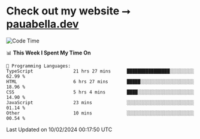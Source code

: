 # Check out my website ⭢ [pauabella.dev](https://pauabella.dev)

<!--START_SECTION:waka-->
![Code Time](http://img.shields.io/badge/Code%20Time-2%2C979%20hrs%2054%20mins-blue)

📊 **This Week I Spent My Time On** 

```text
💬 Programming Languages: 
TypeScript               21 hrs 27 mins      ████████████████░░░░░░░░░   62.99 % 
HTML                     6 hrs 27 mins       █████░░░░░░░░░░░░░░░░░░░░   18.96 % 
CSS                      5 hrs 4 mins        ████░░░░░░░░░░░░░░░░░░░░░   14.90 % 
JavaScript               23 mins             ░░░░░░░░░░░░░░░░░░░░░░░░░   01.14 % 
Other                    10 mins             ░░░░░░░░░░░░░░░░░░░░░░░░░   00.54 % 
```


 Last Updated on 10/02/2024 00:17:50 UTC
<!--END_SECTION:waka-->

